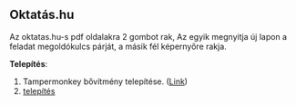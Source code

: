 ## Oktatás.hu
Az oktatas.hu-s pdf oldalakra 2 gombot rak, Az egyik megnyitja új lapon a feladat megoldókulcs párját, a másik fél képernyőre rakja.

**Telepítés**:
1. Tampermonkey bővítmény telepítése. ([Link](https://www.tampermonkey.net))
2. [telepítés](https://github.com/k3rielit/scripts/raw/main/oktatas_hu/oktatas_hu.user.js)